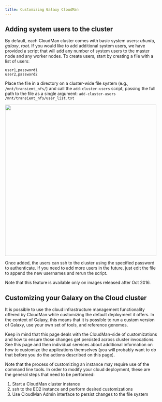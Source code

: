 ```yaml
---
title: Customizing Galaxy CloudMan
---
```

## Adding system users to the cluster

By default, each CloudMan cluster comes with basic system users: *ubuntu*,
*galaxy*, *root*. If you would like to add additional system users, we have
provided a script that will add any number of system users to the master node
and any worker nodes. To create users, start by creating a file with a list of
users:

```
user1,password1
user2,password2
```

Place the file in a directory on a cluster-wide file system (e.g.,
`/mnt/transient_nfs/`) and call the `add-cluster-users` script, passing the
full path to the file as a single argument: `add-cluster-users
/mnt/transient_nfs/user_list.txt`

<div class='center'>
<a href='add-system-users.png'><img src="/src/images/screenshots/add-system-users.png" alt="" width=500 /></a>
</div>

Once added, the users can ssh to the cluster using the specified password to
authenticate. If you need to add more users in the future, just edit the file
to append the new usernames and rerun the script.

Note that this feature is available only on images released after Oct 2016.

## Customizing your Galaxy on the Cloud cluster

It is possible to use the cloud infrastructure management functionality offered by CloudMan while customizing the default deployment it offers. In the context of Galaxy, this means that it is possible to run a custom version of Galaxy, use your own set of tools, and reference genomes.

Keep in mind that this page deals with the CloudMan-side of customizations and how to ensure those changes get persisted across cluster invocations. See this page and then individual services about additional information on how to customize the applications themselves (you will probably want to do that before you do the actions described on this page).

Note that the process of customizing an instance may require use of the command line tools. In order to modify your cloud deployment, these are the general steps that need to be performed:

1. Start a CloudMan cluster instance
1. ssh to the EC2 instance and perform desired customizations
1. Use CloudMan Admin interface to persist changes to the file system
